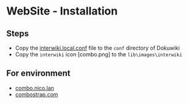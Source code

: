 # WebSite - Installation


## Steps

  
  * Copy the [interwiki.local.conf](./interwiki.local.conf) file to the `conf` directory of Dokuwiki
  * Copy the `interwiki` icon [combo.png] to the `lib\images\interwiki`


## For environment


* [combo.nico.lan](nico.lan.md)
* [combostrap.com](combostrap.com.md)
